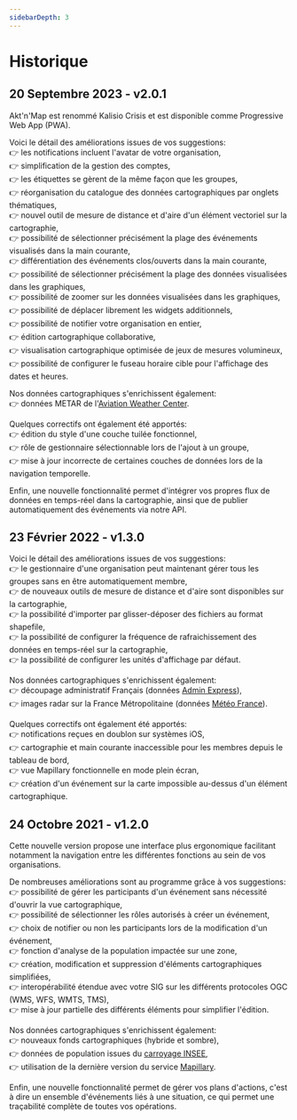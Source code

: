 ```yaml
---
sidebarDepth: 3
---
```


# Historique

## 20 Septembre 2023 - v2.0.1

Akt'n'Map est renommé Kalisio Crisis et est disponible comme Progressive Web App (PWA).

Voici le détail des améliorations issues de vos suggestions:\
👉 les notifications incluent l'avatar de votre organisation,\
👉 simplification de la gestion des comptes,\
👉 les étiquettes se gèrent de la même façon que les groupes,\
👉 réorganisation du catalogue des données cartographiques par onglets thématiques,\
👉 nouvel outil de mesure de distance et d'aire d'un élément vectoriel sur la cartographie,\
👉 possibilité de sélectionner précisément la plage des événements visualisés dans la main courante,\
👉 différentiation des événements clos/ouverts dans la main courante,\
👉 possibilité de sélectionner précisément la plage des données visualisées dans les graphiques,\
👉 possibilité de zoomer sur les données visualisées dans les graphiques,\
👉 possibilité de déplacer librement les widgets additionnels,\
👉 possibilité de notifier votre organisation en entier,\
👉 édition cartographique collaborative,\
👉 visualisation cartographique optimisée de jeux de mesures volumineux,\
👉 possibilité de configurer le fuseau horaire cible pour l'affichage des dates et heures.

Nos données cartographiques s'enrichissent également:\
👉 données METAR de l'[Aviation Weather Center](https://www.aviationweather.gov/).

Quelques correctifs ont également été apportés:\
👉 édition du style d'une couche tuilée fonctionnel,\
👉 rôle de gestionnaire sélectionnable lors de l'ajout à un groupe,\
👉 mise à jour incorrecte de certaines couches de données lors de la navigation temporelle.

Enfin, une nouvelle fonctionnalité permet d'intégrer vos propres flux de données en temps-réel dans la cartographie, ainsi que de publier automatiquement des événements via notre API.  

## 23 Février 2022 - v1.3.0

Voici le détail des améliorations issues de vos suggestions:\
👉 le gestionnaire d'une organisation peut maintenant gérer tous les groupes sans en être automatiquement membre,\
👉 de nouveaux outils de mesure de distance et d'aire sont disponibles sur la cartographie,\
👉 la possibilité d'importer par glisser-déposer des fichiers au format shapefile,\
👉 la possibilité de configurer la fréquence de rafraichissement des données en temps-réel sur la cartographie,\
👉 la possibilité de configurer les unités d'affichage par défaut.

Nos données cartographiques s'enrichissent également:\
👉 découpage administratif Français (données [Admin Express](https://www.data.gouv.fr/fr/datasets/admin-express/)),\
👉 images radar sur la France Métropolitaine (données [Météo France](https://donneespubliques.meteofrance.fr/?fond=produit&id_produit=98&id_rubrique=34)).

Quelques correctifs ont également été apportés:\
👉 notifications reçues en doublon sur systèmes iOS,\
👉 cartographie et main courante inaccessible pour les membres depuis le tableau de bord,\
👉 vue Mapillary fonctionnelle en mode plein écran,\
👉 création d'un événement sur la carte impossible au-dessus d'un élément cartographique.

## 24 Octobre 2021 - v1.2.0

Cette nouvelle version propose une interface plus ergonomique facilitant notamment la navigation entre les différentes fonctions au sein de vos organisations. 

De nombreuses améliorations sont au programme grâce à vos suggestions:\
👉 possibilité de gérer les participants d'un événement sans nécessité d'ouvrir la vue cartographique,\
👉 possibilité de sélectionner les rôles autorisés à créer un événement,\
👉 choix de notifier ou non les participants lors de la modification d'un événement,\
👉 fonction d'analyse de la population impactée sur une zone,\
👉 création, modification et suppression d'éléments cartographiques simplifiées,\
👉 interopérabilité étendue avec votre SIG sur les différents protocoles OGC (WMS, WFS, WMTS, TMS),\
👉 mise à jour partielle des différents éléments pour simplifier l'édition.

Nos données cartographiques s'enrichissent également:\
👉 nouveaux fonds cartographiques (hybride et sombre),\
👉 données de population issues du [carroyage INSEE](https://www.insee.fr/fr/statistiques/4176305),\
👉 utilisation de la dernière version du service [Mapillary](https://www.mapillary.com/).

Enfin, une nouvelle fonctionnalité permet de gérer vos plans d'actions, c'est à dire un ensemble d'événements liés à une situation, ce qui permet une traçabilité complète de toutes vos opérations.
